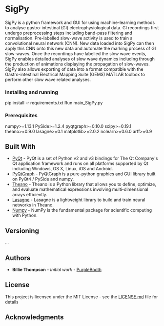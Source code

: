 # SigPy

SigPy is a python framework and GUI for using machine-learning methods to analyse gastro-intestinal (GI) electrophysiological data. GI recordings first undergo preprocessing steps including band-pass filtering and normalisation. Pre-labelled slow-wave activity is used to train a convolutional neural network (CNN). New data loaded into SigPy can then apply this CNN onto this new data and automate the marking process of GI slow-waves. Once the recordings have labelled the slow wave events, SigPy enables detailed analyses of slow wave dynamics including through the production of animations displaying the propagation of slow-waves. SigPy also allows exporting of data into a format compatible with the Gastro-intestinal Electrical Mapping Suite (GEMS) MATLAB toolbox to perform other slow wave related analyses.  


### Installing and running
pip install -r requirements.txt
Run main_SigPy.py

### Prerequisites
numpy>=1.13.1
PySide>=1.2.4
pyqtgraph>=0.10.0
scipy>=0.19.1
theano>=0.9.0
lasagne>=0.1
matplotlib>=2.0.2
nolearn>=0.6.0
arff>=0.9


## Built With
* [PyQt](https://riverbankcomputing.com/software/pyqt) - PyQt is a set of Python v2 and v3 bindings for The Qt Company's Qt application framework and runs on all platforms supported by Qt including Windows, OS X, Linux, iOS and Android.
* [PyQtGraph](http://www.pyqtgraph.org) - PyQtGraph is a pure-python graphics and GUI library built on PyQt4 / PySide and numpy. 
* [Theano](http://deeplearning.net/software/theano/) - Theano is a Python library that allows you to define, optimize, and evaluate mathematical expressions involving multi-dimensional arrays efficiently.
* [Lasagne](https://github.com/Lasagne/Lasagne) - Lasagne is a lightweight library to build and train neural networks in Theano.
* [Numpy](http://www.numpy.org) - NumPy is the fundamental package for scientific computing with Python.


## Versioning
...


## Authors

* **Billie Thompson** - *Initial work* - [PurpleBooth](https://github.com/PurpleBooth)


## License

This project is licensed under the MIT License - see the [LICENSE.md](LICENSE.md) file for details

## Acknowledgments

